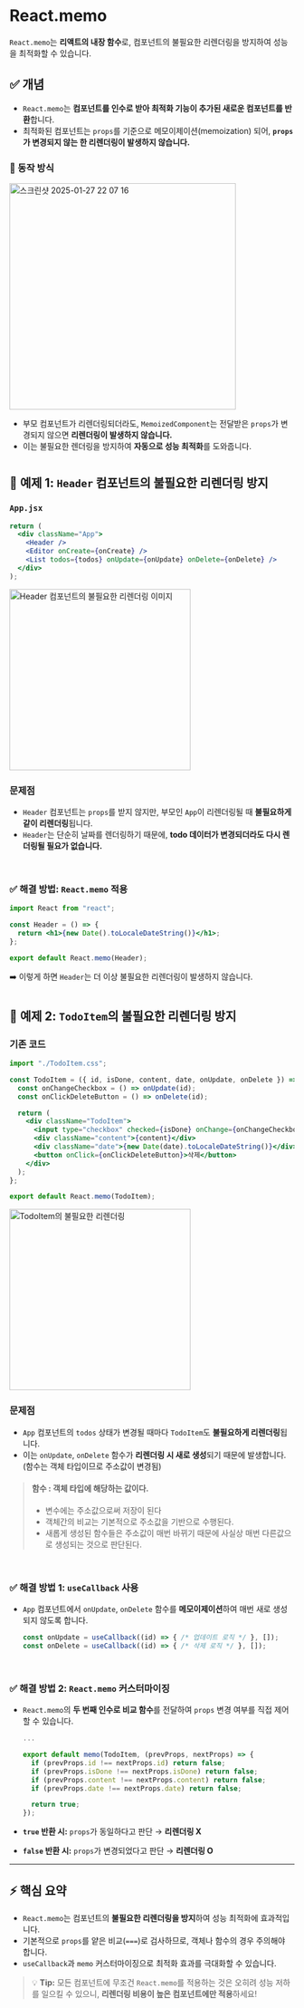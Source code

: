 # React.memo

`React.memo`는 **리액트의 내장 함수**로, 컴포넌트의 불필요한 리렌더링을 방지하여 성능을 최적화할 수 있습니다.

## ✅ 개념

- `React.memo`는 **컴포넌트를 인수로 받아 최적화 기능이 추가된 새로운 컴포넌트를 반환**합니다.
- 최적화된 컴포넌트는 `props`를 기준으로 메모이제이션(memoization) 되어, **`props`가 변경되지 않는 한 리렌더링이 발생하지 않습니다.**

### 📌 동작 방식
<img width="400" alt="스크린샷 2025-01-27 22 07 16" src="https://github.com/user-attachments/assets/4c5c63ed-801a-4951-b192-4d0d68f71232" />


- 부모 컴포넌트가 리렌더링되더라도, `MemoizedComponent`는 전달받은 `props`가 변경되지 않으면 **리렌더링이 발생하지 않습니다.**
- 이는 불필요한 렌더링을 방지하여 **자동으로 성능 최적화**를 도와줍니다.

# 

## 🚩 예제 1: `Header` 컴포넌트의 불필요한 리렌더링 방지

### `App.jsx`

```jsx
return (
  <div className="App">
    <Header />
    <Editor onCreate={onCreate} />
    <List todos={todos} onUpdate={onUpdate} onDelete={onDelete} />
  </div>
);
```
<img width="320" alt="Header 컴포넌트의 불필요한 리렌더링 이미지" src="https://github.com/user-attachments/assets/39d1f2b5-1972-47f2-a18d-a88f7fbcf7a2" />

<br />

### 문제점

- `Header` 컴포넌트는 `props`를 받지 않지만, 부모인 `App`이 리렌더링될 때 **불필요하게 같이 리렌더링**됩니다.
- `Header`는 단순히 날짜를 렌더링하기 때문에, **todo 데이터가 변경되더라도 다시 렌더링될 필요가 없습니다.**

<br />

### ✅ 해결 방법: `React.memo` 적용

```jsx
import React from "react";

const Header = () => {
  return <h1>{new Date().toLocaleDateString()}</h1>;
};

export default React.memo(Header);
```

➡️ 이렇게 하면 `Header`는 더 이상 불필요한 리렌더링이 발생하지 않습니다.

# 

## 🚩 예제 2: `TodoItem`의 불필요한 리렌더링 방지

### 기존 코드

```jsx
import "./TodoItem.css";

const TodoItem = ({ id, isDone, content, date, onUpdate, onDelete }) => {
  const onChangeCheckbox = () => onUpdate(id);
  const onClickDeleteButton = () => onDelete(id);

  return (
    <div className="TodoItem">
      <input type="checkbox" checked={isDone} onChange={onChangeCheckbox} />
      <div className="content">{content}</div>
      <div className="date">{new Date(date).toLocaleDateString()}</div>
      <button onClick={onClickDeleteButton}>삭제</button>
    </div>
  );
};

export default React.memo(TodoItem);
```
<img width="320" alt="TodoItem의 불필요한 리렌더링" src="https://github.com/user-attachments/assets/54399e0e-8212-413d-862e-887d884c8f6e" />

### 문제점

- `App` 컴포넌트의 `todos` 상태가 변경될 때마다 `TodoItem`도 **불필요하게 리렌더링**됩니다.
- 이는 `onUpdate`, `onDelete` 함수가 **리렌더링 시 새로 생성**되기 때문에 발생합니다. (함수는 객체 타입이므로 주소값이 변경됨)

> #### 함수 : 객체 타입에 해당하는 값이다.
> - 변수에는 주소값으로써 저장이 된다
> - 객체간의 비교는 기본적으로 주소값을 기반으로 수행된다.
> - 새롭게 생성된 함수들은 주소값이 매번 바뀌기 때문에 사실상 매번 다른값으로 생성되는 것으로 판단된다.

<br />

### ✅ 해결 방법 1: `useCallback` 사용

- `App` 컴포넌트에서 `onUpdate`, `onDelete` 함수를 **메모이제이션**하여 매번 새로 생성되지 않도록 합니다.

  ```jsx
  const onUpdate = useCallback((id) => { /* 업데이트 로직 */ }, []);
  const onDelete = useCallback((id) => { /* 삭제 로직 */ }, []);
  ```

<br />

### ✅ 해결 방법 2: `React.memo` 커스터마이징

- `React.memo`의 **두 번째 인수로 비교 함수**를 전달하여 `props` 변경 여부를 직접 제어할 수 있습니다.

  ```jsx
  ...
  
  export default memo(TodoItem, (prevProps, nextProps) => {
    if (prevProps.id !== nextProps.id) return false;
    if (prevProps.isDone !== nextProps.isDone) return false;
    if (prevProps.content !== nextProps.content) return false;
    if (prevProps.date !== nextProps.date) return false;

    return true;
  });
  ```

- **`true` 반환 시:** `props`가 동일하다고 판단 → **리렌더링 X**
- **`false` 반환 시:** `props`가 변경되었다고 판단 → **리렌더링 O**

---

## ⚡️ 핵심 요약

- `React.memo`는 컴포넌트의 **불필요한 리렌더링을 방지**하여 성능 최적화에 효과적입니다.
- 기본적으로 `props`를 얕은 비교(`===`)로 검사하므로, 객체나 함수의 경우 주의해야 합니다.
- `useCallback`과 `memo` 커스터마이징으로 최적화 효과를 극대화할 수 있습니다.

> 💡 **Tip:** 모든 컴포넌트에 무조건 `React.memo`를 적용하는 것은 오히려 성능 저하를 일으킬 수 있으니, **리렌더링 비용이 높은 컴포넌트에만 적용**하세요!

